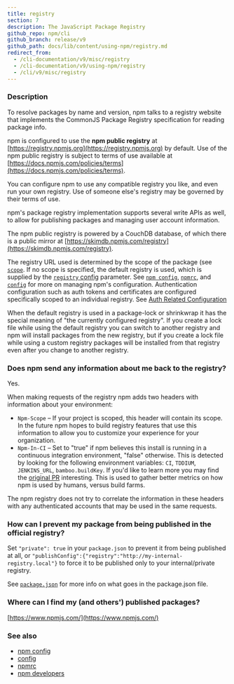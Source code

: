 ```yaml
---
title: registry
section: 7
description: The JavaScript Package Registry
github_repo: npm/cli
github_branch: release/v9
github_path: docs/lib/content/using-npm/registry.md
redirect_from:
  - /cli-documentation/v9/misc/registry
  - /cli-documentation/v9/using-npm/registry
  - /cli/v9/misc/registry
---
```


### Description

To resolve packages by name and version, npm talks to a registry website that implements the CommonJS Package Registry specification for reading package info.

npm is configured to use the **npm public registry** at [https://registry.npmjs.org](https://registry.npmjs.org) by default. Use of the npm public registry is subject to terms of use available at [https://docs.npmjs.com/policies/terms](https://docs.npmjs.com/policies/terms).

You can configure npm to use any compatible registry you like, and even run your own registry. Use of someone else's registry may be governed by their terms of use.

npm's package registry implementation supports several write APIs as well, to allow for publishing packages and managing user account information.

The npm public registry is powered by a CouchDB database, of which there is a public mirror at [https://skimdb.npmjs.com/registry](https://skimdb.npmjs.com/registry).

The registry URL used is determined by the scope of the package (see [`scope`](/cli/v9/using-npm/scope). If no scope is specified, the default registry is used, which is supplied by the [`registry` config](/cli/v9/using-npm/config#registry) parameter. See [`npm config`](/cli/v9/commands/npm-config), [`npmrc`](/cli/v9/configuring-npm/npmrc), and [`config`](/cli/v9/using-npm/config) for more on managing npm's configuration. Authentication configuration such as auth tokens and certificates are configured specifically scoped to an individual registry. See [Auth Related Configuration](/cli/v9/configuring-npm/npmrc#auth-related-configuration)

When the default registry is used in a package-lock or shrinkwrap it has the special meaning of "the currently configured registry". If you create a lock file while using the default registry you can switch to another registry and npm will install packages from the new registry, but if you create a lock file while using a custom registry packages will be installed from that registry even after you change to another registry.

### Does npm send any information about me back to the registry?

Yes.

When making requests of the registry npm adds two headers with information about your environment:

- `Npm-Scope` – If your project is scoped, this header will contain its scope. In the future npm hopes to build registry features that use this information to allow you to customize your experience for your organization.
- `Npm-In-CI` – Set to "true" if npm believes this install is running in a continuous integration environment, "false" otherwise. This is detected by looking for the following environment variables: `CI`, `TDDIUM`, `JENKINS_URL`, `bamboo.buildKey`. If you'd like to learn more you may find the [original PR](https://github.com/npm/npm-registry-client/pull/129) interesting. This is used to gather better metrics on how npm is used by humans, versus build farms.

The npm registry does not try to correlate the information in these headers with any authenticated accounts that may be used in the same requests.

### How can I prevent my package from being published in the official registry?

Set `"private": true` in your `package.json` to prevent it from being published at all, or `"publishConfig":{"registry":"http://my-internal-registry.local"}` to force it to be published only to your internal/private registry.

See [`package.json`](/cli/v9/configuring-npm/package-json) for more info on what goes in the package.json file.

### Where can I find my (and others') published packages?

[https://www.npmjs.com/](https://www.npmjs.com/)

### See also

- [npm config](/cli/v9/commands/npm-config)
- [config](/cli/v9/using-npm/config)
- [npmrc](/cli/v9/configuring-npm/npmrc)
- [npm developers](/cli/v9/using-npm/developers)
